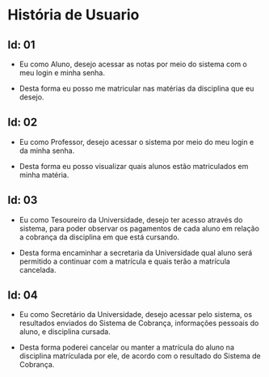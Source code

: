 # História de Usuario

## Id: 01
* Eu como Aluno, desejo acessar as notas por meio do sistema com o meu login e minha senha.

* Desta forma eu posso me matricular nas matérias da disciplina que eu desejo.

## Id: 02
* Eu como Professor, desejo acessar o sistema por meio do meu login e da minha senha.

* Desta forma eu posso visualizar quais alunos estão matriculados em minha matéria.

## Id: 03
* Eu como Tesoureiro da Universidade, desejo ter acesso através do sistema, para poder observar os pagamentos de cada aluno em relação a cobrança da disciplina em que está cursando.

* Desta forma encaminhar a secretaria da Universidade qual aluno será permitido a continuar com a matrícula e quais terão a matrícula cancelada.

## Id: 04
* Eu como Secretário da Universidade, desejo acessar pelo sistema, os resultados enviados do Sistema de Cobrança, informações pessoais do aluno, e disciplina cursada.

* Desta forma poderei cancelar ou manter a matrícula do aluno na disciplina matrículada por ele, de acordo com o resultado do Sistema de Cobrança.
